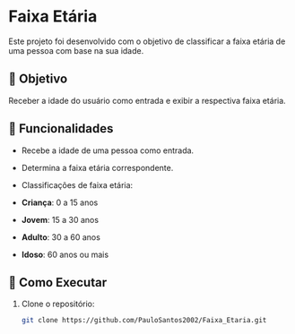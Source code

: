 # Faixa Etária

Este projeto foi desenvolvido com o objetivo de classificar a faixa etária de uma pessoa com base na sua idade.

## 🧠 Objetivo

Receber a idade do usuário como entrada e exibir a respectiva faixa etária.

## 📌 Funcionalidades

- Recebe a idade de uma pessoa como entrada.
- Determina a faixa etária correspondente.
- Classificações de faixa etária:
  
- **Criança**: 0 a 15 anos  
- **Jovem**: 15 a 30 anos  
- **Adulto**: 30 a 60 anos  
- **Idoso**: 60 anos ou mais  

## 🚀 Como Executar

1. Clone o repositório:
   ```bash
   git clone https://github.com/PauloSantos2002/Faixa_Etaria.git
